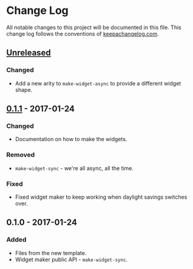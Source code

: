 # Change Log
All notable changes to this project will be documented in this file. This change log follows the conventions of [keepachangelog.com](http://keepachangelog.com/).

## [Unreleased]
### Changed
- Add a new arity to `make-widget-async` to provide a different widget shape.

## [0.1.1] - 2017-01-24
### Changed
- Documentation on how to make the widgets.

### Removed
- `make-widget-sync` - we're all async, all the time.

### Fixed
- Fixed widget maker to keep working when daylight savings switches over.

## 0.1.0 - 2017-01-24
### Added
- Files from the new template.
- Widget maker public API - `make-widget-sync`.

[Unreleased]: https://github.com/your-name/fpis-clojure/compare/0.1.1...HEAD
[0.1.1]: https://github.com/your-name/fpis-clojure/compare/0.1.0...0.1.1
